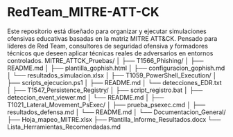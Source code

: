 # RedTeam_MITRE-ATT-CK
Este repositorio está diseñado para organizar y ejecutar simulaciones ofensivas educativas basadas en la matriz MITRE ATT&amp;CK. Pensado para líderes de Red Team, consultores de seguridad ofensiva y formadores técnicos que deseen aplicar técnicas reales de adversarios en entornos controlados.
MITRE_ATTCK_Pruebas/
│
├── T1566_Phishing/
│   ├── README.md
│   ├── plantilla_gophish.html
│   ├── configuracion_gophish.md
│   └── resultados_simulacion.xlsx
│
├── T1059_PowerShell_Execution/
│   ├── scripts_ejecucion.ps1
│   ├── README.md
│   └── detecciones_EDR.txt
│
├── T1547_Persistence_Registry/
│   ├── script_registro.bat
│   ├── deteccion_event_viewer.md
│   └── README.md
│
├── T1021_Lateral_Movement_PsExec/
│   ├── prueba_psexec.cmd
│   ├── resultados_defensa.md
│   └── README.md
│
└── Documentacion_General/
    ├── Hoja_mapeo_MITRE.xlsx
    ├── Plantilla_Informe_Resultados.docx
    └── Lista_Herramientas_Recomendadas.md
